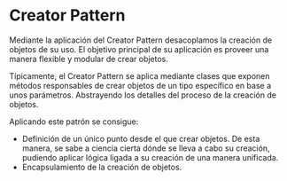 # Creator Pattern

Mediante la aplicación del Creator Pattern desacoplamos la creación de objetos de su uso. El objetivo principal de su aplicación es proveer una manera flexible y modular de crear objetos.

Típicamente, el Creator Pattern se aplica mediante clases que exponen métodos responsables de crear objetos de un tipo específico en base a unos parámetros. Abstrayendo los detalles del proceso de la creación de objetos.

Aplicando este patrón se consigue:

- Definición de un único punto desde el que crear objetos. De esta manera, se sabe a ciencia cierta dónde se lleva a cabo su creación, pudiendo aplicar lógica ligada a su creación de una manera unificada.
- Encapsulamiento de la creación de objetos.
